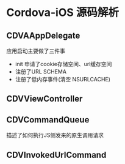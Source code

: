 # Cordova-iOS 源码解析

## CDVAAppDelegate

应用启动主要做了三件事

- init 申请了cookie存储空间、url缓存空间
- 注册了URL SCHEMA
- 注册了低内存事件(清空 NSURLCACHE)


## CDVViewController




## CDVCommandQueue

描述了如何执行JS侧发来的原生调用请求

## CDVInvokedUrlCommand

